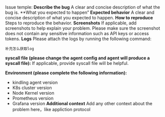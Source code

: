 Issue temple:
**Describe the bug**
A clear and concise description of what the bug is.
**What you expected to happen”
**Expected behavior**
A clear and concise description of what you expected to happen.
**How to reproduce**
Steps to reproduce the behavior.
**Screenshots**
If applicable, add screenshots to help explain your problem. Please make sure the screenshot does not contain any sensitive information such as API keys or access tokens.
**Logs**
Please attach the logs by running the following command:
```
补充怎么获取log
```
**syscall file  (please change the agent config and agent will produce a syscall file):**
If applicable, provide syscall file will be helpful.
​

**Environment (please complete the following information):**
- kindling agent version
- K8s cluster version
- Node Kernel version
- Prometheus version
- Grafana version
**Additional context**
Add any other context about the problem here，like appliction protocol
